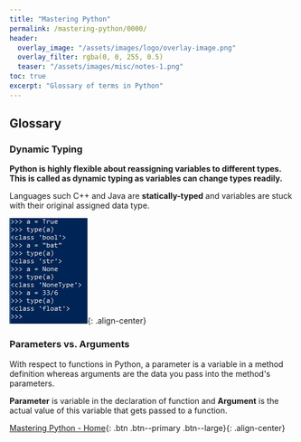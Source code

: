 ```yaml
---
title: "Mastering Python"
permalink: /mastering-python/0000/
header:
  overlay_image: "/assets/images/logo/overlay-image.png"
  overlay_filter: rgba(0, 0, 255, 0.5)
  teaser: "/assets/images/misc/notes-1.png"
toc: true
excerpt: "Glossary of terms in Python"
---
```


## Glossary

### Dynamic Typing
**Python is highly flexible about reassigning variables to different types. This is called as dynamic typing as variables can change types readily.**

Languages such C++ and Java are **statically-typed** and variables are stuck with their original assigned data type.

![Dynamic Typing](/assets/images/courses/mastering-python/notes-0000-ss-001.JPG){: .align-center}

### Parameters vs. Arguments

With respect to functions in Python, a parameter is a variable in a method definition whereas arguments are the data you pass into the method's parameters.

**Parameter** is variable in the declaration of function and **Argument** is the actual value of this variable that gets passed to a function.

[Mastering Python - Home](/mastering-python/){: .btn .btn--primary .btn--large}{: .align-center}
